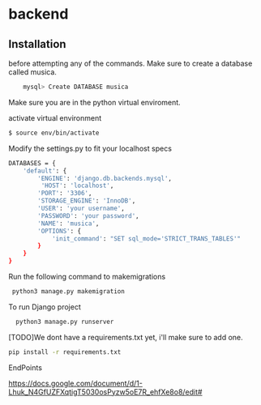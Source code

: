 # backend

## Installation

before attempting any of the commands. Make sure to create a database called musica. 

```bash
    mysql> Create DATABASE musica
```

Make sure you are in the python virtual enviroment. 

 activate virtual environment 
```bash
$ source env/bin/activate
```


Modify the settings.py to fit your localhost specs
```bash
DATABASES = {
    'default': {
        'ENGINE': 'django.db.backends.mysql',
         'HOST': 'localhost',
        'PORT': '3306',
        'STORAGE_ENGINE': 'InnoDB',
        'USER': 'your username',
        'PASSWORD': 'your password',
        'NAME': 'musica',
        'OPTIONS': {
            'init_command': "SET sql_mode='STRICT_TRANS_TABLES'"
        }
    }
}
```

Run the following command to makemigrations

```bash
 python3 manage.py makemigration
```

To run Django project
```bash
  python3 manage.py runserver
```


[TODO]We dont have a requirements.txt yet, i'll make sure to add one. 
```bash
pip install -r requirements.txt
```

EndPoints

https://docs.google.com/document/d/1-Lhuk_N4GfUZFXqtigT5030osPyzw5oE7R_ehfXe8o8/edit#

